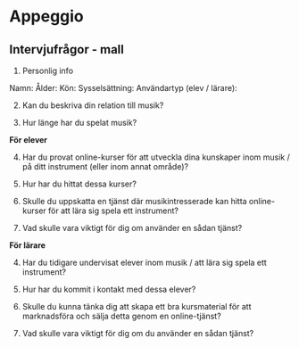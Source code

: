 # Appeggio

## Intervjufrågor - mall

1. Personlig info

Namn:
Ålder:
Kön:
Sysselsättning:
Användartyp (elev / lärare):

2. Kan du beskriva din relation till musik?

3. Hur länge har du spelat musik?

**För elever**

4. Har du provat online-kurser för att utveckla dina kunskaper inom musik / på ditt instrument (eller inom annat område)?

5. Hur har du hittat dessa kurser?

6. Skulle du uppskatta en tjänst där musikintresserade kan hitta online-kurser för att lära sig spela ett instrument?

7. Vad skulle vara viktigt för dig om använder en sådan tjänst?

**För lärare**

4. Har du tidigare undervisat elever inom musik / att lära sig spela ett instrument?

5. Hur har du kommit i kontakt med dessa elever?

6. Skulle du kunna tänka dig att skapa ett bra kursmaterial för att marknadsföra och sälja detta genom en online-tjänst?

7. Vad skulle vara viktigt för dig om du använder en sådan tjänst?